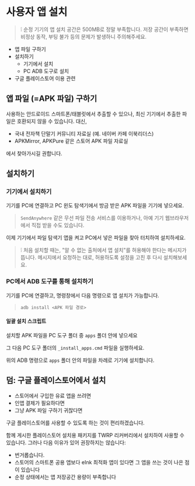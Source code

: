 # 사용자 앱 설치

> ❕ 순정 기기의 앱 설치 공간은 500MB로 정말 부족합니다. 저장 공간이 부족하면 비정상 동작, 부팅 불가 등의 문제가 발생하니 주의해주세요.

* 앱 파일 구하기
* 설치하기
  * 기기에서 설치
  * PC ADB 도구로 설치
* 구글 플레이스토어 이용 관련

## 앱 파일 (=APK 파일) 구하기

사용하는 안드로이드 스마트폰/태블릿에서 추출할 수 있으나, 최신 기기에서 추출한 파일은 호환되지 않을 수 있습니다. 대신,

  * 국내 전자책 단말기 커뮤니티 자료실 (예. 네이버 카페 이북리더스)
  * APKMirror, APKPure 같은 스토어 APK 파일 자료실

에서 찾아가시길 권합니다.

## 설치하기

### 기기에서 설치하기

기기를 PC에 연결하고 PC 윈도 탐색기에서 방금 받은 APK 파일을 기기에 넣으세요.

> `SendAnywhere` 같은 무선 파일 전송 서비스를 이용하거나, 아예 기기 웹브라우저에서 직접 받을 수도 있습니다.

이제 기기에서 파일 탐색기 앱을 켜고 PC에서 넣은 파일을 찾아 터치하여 설치하세요.

> ❕ 처음 설치할 때는, "알 수 없는 출처에서 앱 설치"를 허용해야 한다는 메시지가 뜹니다. 메시지에서 요청하는 대로, 허용하도록 설정을 고친 후 다시 설치해보세요.

### PC에서 ADB 도구를 통해 설치하기

기기를 PC에 연결하고, 명령창에서 다음 명령으로 앱 설치가 가능합니다.

> `adb install <APK 파일 경로>`

#### 일괄 설치 스크립트

설치할 APK 파일을 PC 도구 폴더 중 `apps` 폴더 안에 넣으세요

그 다음 PC 도구 폴더의 `_install_apps.cmd` 파일을 실행하세요.

위의 ADB 명령으로 `apps` 폴더 안의 파일을 차례로 기기에 설치합니다.

## 덤: 구글 플레이스토어에서 설치

  * 스토어에서 구입한 유료 앱을 쓰려면
  * 인앱 결제가 필요하다면  
  * 그냥 APK 파일 구하기 귀찮다면  

구글 플레이스토어를 사용할 수 있도록 하는 것이 편리하겠습니다.

함께 게시한 플레이스토어 설치용 패키지를 TWRP 리커버리에서 설치하여 사용할 수 있습니다. 그러나 다음 이유가 있어 권장하지는 않습니다:

  * 번거롭습니다.
  * 스토어의 스마트폰 공용 앱보다 eInk 최적화 앱이 있다면 그 앱을 쓰는 것이 나은 점이 있습니다
  * 순정 상태에서는 앱 저장공간 용량이 부족합니다
